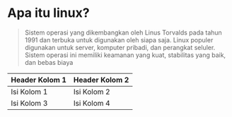 # Apa itu linux?
>Sistem operasi yang dikembangkan oleh Linus Torvalds pada tahun 1991 dan terbuka untuk digunakan oleh siapa saja. Linux populer digunakan untuk server, komputer pribadi, dan perangkat seluler. Sistem operasi ini memiliki keamanan yang kuat, stabilitas yang baik, dan bebas biaya

| Header Kolom 1 | Header Kolom 2 |
| -------------- | -------------- |
| Isi Kolom 1    | Isi Kolom 2    |
| Isi Kolom 3    | Isi Kolom 4    |
